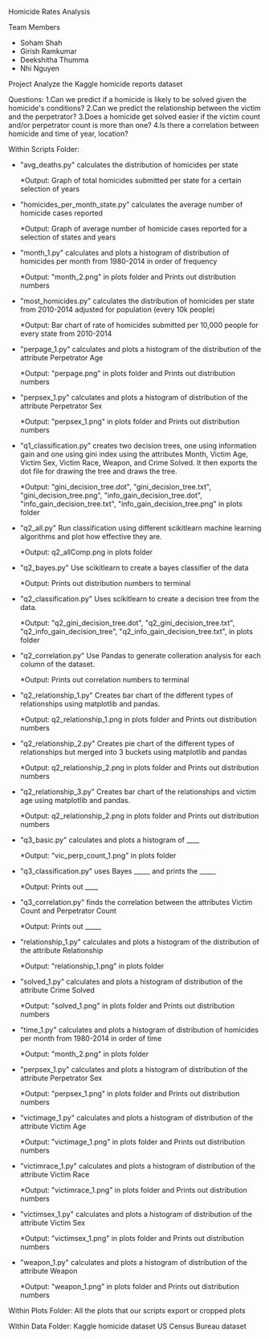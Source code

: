 Homicide Rates Analysis

Team Members
- Soham Shah
- Girish Ramkumar
- Deekshitha Thumma
- Nhi Nguyen

Project
Analyze the Kaggle homicide reports dataset

Questions:
1.Can we predict if a homicide is likely to be solved given the homicide's conditions?
2.Can we predict the relationship between the victim and the perpetrator?
3.Does a homicide get solved easier if the victim count and/or perpetrator count is more than one?
4.Is there a correlation between homicide and time of year, location?

Within Scripts Folder:

* "avg_deaths.py" calculates the distribution of homicides per state
    
    *Output: Graph of total homicides submitted per state for a certain selection of years

* "homicides_per_month_state.py" calculates the average number of homicide cases reported
   
   *Output: Graph of average number of homicide cases reported for a selection of states and years  

* "month_1.py" calculates and plots a histogram of distribution of homicides per month from 1980-2014 in order of frequency  
   
   *Output: "month_2.png" in plots folder and Prints out distribution numbers

* "most_homicides.py" calculates the distribution of homicides per state from 2010-2014 adjusted for population (every 10k people)
   
   *Output: Bar chart of rate of homicides submitted per 10,000 people for every state from 2010-2014

* "perpage_1.py" calculates  and plots a histogram of the distribution of the attribute Perpetrator Age
   
   *Output: "perpage.png" in plots folder and Prints out distribution numbers 

* "perpsex_1.py" calculates and plots a histogram of distribution of the attribute Perpetrator Sex
   
   *Output: "perpsex_1.png" in plots folder and Prints out distribution numbers

* "q1_classification.py" creates two decision trees, one using information gain and one using gini index using the attributes Month, Victim Age, Victim Sex, Victim Race, Weapon, and Crime Solved. It then exports the dot file for drawing the tree and draws the tree.
   
   *Output: "gini_decision_tree.dot", "gini_decision_tree.txt", "gini_decision_tree.png", "info_gain_decision_tree.dot", "info_gain_decision_tree.txt", "info_gain_decision_tree.png" in plots folder

* "q2_all.py" Run classification using different scikitlearn machine learning algorithms and plot how effective they are. 
   
   *Output: q2_allComp.png in plots folder

* "q2_bayes.py" Use scikitlearn to create a bayes classifier of the data
   
   *Output: Prints out distribution numbers to terminal

* "q2_classification.py" Uses scikitlearn to create a decision tree from the data. 
   
   *Output: "q2_gini_decision_tree.dot", "q2_gini_decision_tree.txt", "q2_info_gain_decision_tree", "q2_info_gain_decision_tree.txt", in plots folder

* "q2_correlation.py" Use Pandas to generate colleration analysis for each column of the dataset. 
   
   *Output: Prints out correlation numbers to terminal

* "q2_relationship_1.py" Creates bar chart of the different types of relationships using matplotlib and pandas.
   
   *Output: q2_relationship_1.png in plots folder and Prints out distribution numbers

* "q2_relationship_2.py" Creates pie chart of the different types of relationships but merged into 3 buckets using matplotlib and pandas
   
   *Output: q2_relationship_2.png in plots folder and Prints out distribution numbers

* "q2_relationship_3.py" Creates bar chart of the relationships and victim age using matplotlib and pandas. 
   
   *Output: q2_relationship_2.png in plots folder and Prints out distribution numbers

* "q3_basic.py" calculates and plots a histogram of ____
   
   *Output: "vic_perp_count_1.png" in plots folder

* "q3_classification.py" uses Bayes _____  and prints the _____ 
   
   *Output: Prints out ____

* "q3_correlation.py" finds the correlation between the attributes Victim Count and Perpetrator Count
   
   *Output: Prints out _____

* "relationship_1.py" calculates and plots a histogram of the distribution of the attribute Relationship
   
   *Output: "relationship_1.png" in plots folder

* "solved_1.py" calculates and plots a histogram of distribution of the attribute Crime Solved
   
   *Output: "solved_1.png" in plots folder and Prints out distribution numbers

* "time_1.py" calculates and plots a histogram of distribution of homicides per month from 1980-2014 in order of time
   
   *Output: "month_2.png" in plots folder

* "perpsex_1.py" calculates and plots a histogram of distribution of the attribute Perpetrator Sex
   
   *Output: "perpsex_1.png" in plots folder and Prints out distribution numbers

* "victimage_1.py" calculates and plots a histogram of distribution of the attribute Victim Age
   
   *Output: "victimage_1.png" in plots folder and Prints out distribution numbers

* "victimrace_1.py" calculates and plots a histogram of distribution of the attribute Victim Race
   
   *Output: "victimrace_1.png" in plots folder and Prints out distribution numbers

* "victimsex_1.py" calculates and plots a histogram of distribution of the attribute Victim Sex
   
   *Output: "victimsex_1.png" in plots folder and Prints out distribution numbers

* "weapon_1.py" calculates and plots a histogram of distribution of the attribute Weapon
   
   *Output: "weapon_1.png" in plots folder and Prints out distribution numbers


Within Plots Folder:
All the plots that our scripts export or cropped plots

Within Data Folder:
Kaggle homicide dataset
US Census Bureau dataset
